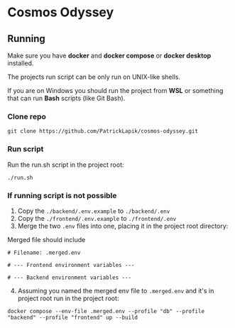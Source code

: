 # Cosmos Odyssey

## Running

Make sure you have **docker** and **docker compose** or **docker desktop** installed.

The projects run script can be only run on UNIX-like shells.

If you are on Windows you should run the project from **WSL** or something that can run **Bash** scripts (like Git Bash).

### Clone repo

```
git clone https://github.com/PatrickLapik/cosmos-odyssey.git
```

### Run script
Run the run.sh script in the project root:
```
./run.sh
```

### If running script is not possible

 1. Copy the `./backend/.env.example` to `./backend/.env`
 2. Copy the `./frontend/.env.example` to `./frontend/.env`
 3. Merge the two `.env` files into one, placing it in the project root directory:

 Merged file should include
```
# Filename: .merged.env

# --- Frontend environment variables ---

# --- Backend environment variables ---

```

4. Assuming you named the merged env file to `.merged.env` and it's in project root run in the project root:
```
docker compose --env-file .merged.env --profile "db" --profile "backend" --profile "frontend" up --build
```
